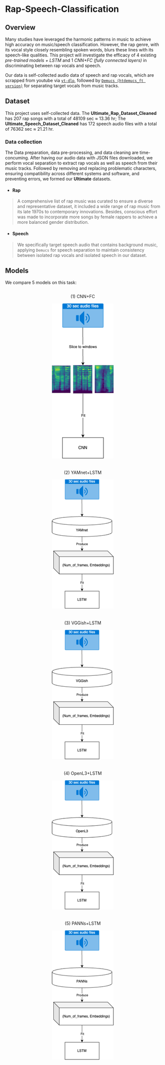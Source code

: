 # Rap-Speech-Classification
## Overview
Many studies have leveraged the harmonic patterns in music to achieve high accuracy on music/speech classification. However, the rap genre, with its vocal style closely resembling spoken words, blurs these lines with its speech-like qualities. This project will investigate the efficacy of 4 existing *pre-trained models + LSTM* and 1 *CNN+FC (fully connected layers)* in discriminating between rap vocals and speech. 

Our data is self-collected audio data of speech and rap vocals, which are scrapped from youtube via [`yt-dlp`](https://github.com/yt-dlp/yt-dlp), followed by [`Demucs (htdemucs_ft version)`](https://github.com/facebookresearch/demucs) for separating target vocals from music tracks.

## Dataset
This project uses self-collected data. The **Ultimate_Rap_Dataset_Cleaned** has 207 rap songs with a total of 48109 sec ≈ 13.36 hr; The **Ultimate_Speech_Dataset_Cleaned** has 172 speech audio files with a total of 76362 sec ≈ 21.21 hr. 

### Data collection
The Data preparation, data pre-processing, and data cleaning are time-concuming. After having our audio data with JSON files downloaded, we perform vocal separation to extract rap vocals as well as speech from their music tracks. Followed by removing and replacing problematic characters, ensuring compatibility across different systems and software, and preventing errors, we formed our **Ultimate** datasets.

- #### Rap
> A comprehensive list of rap music was curated to ensure a diverse and representative dataset, it included a wide range of rap music from its late 1970s to contemporary innovations. Besides, conscious effort was made to incorporate more songs by female rappers to achieve a more balanced gender distribution.

- #### Speech
> We specifically target speech audio that contains background music, applying `Demucs` for speech separation to maintain consistency between isolated rap vocals and isolated speech in our dataset.

## Models
We compare 5 models on this task: 


<div style="text-align: center; display: flex; flex-direction: column; align-items: center; gap: 20px;">
  <div>
    <p>(1) CNN+FC</p>
    <img src="./CNN+FC.png" alt="Representing the process of window slicer with CNN+FC for classification." width="200px">
  </div>
  
  <div>
    <p>(2) YAMnet+LSTM</p>
    <img src="./YAMnet_LSTM.png" alt="YAMnet extracting embeddings and feeding them to LSTM for classification." width="200px">
  </div>
  
  <div>
    <p>(3) VGGish+LSTM</p>
    <img src="./VGGish_LSTM.png" alt="VGGish extracting embeddings and feeding them to LSTM for classification." width="200px">
  </div>
  
  <div>
    <p>(4) OpenL3+LSTM</p>
    <img src="./OpenL3_LSTM.png" alt="OpenL3 extracting embeddings and feeding them to LSTM for classification." width="200px">
  </div>
  
  <div>
    <p>(5) PANNs+LSTM</p>
    <img src="./PANNs_LSTM.png" alt="PANNs extracting embeddings and feeding them to LSTM for classification." width="200px">
  </div>
</div>



